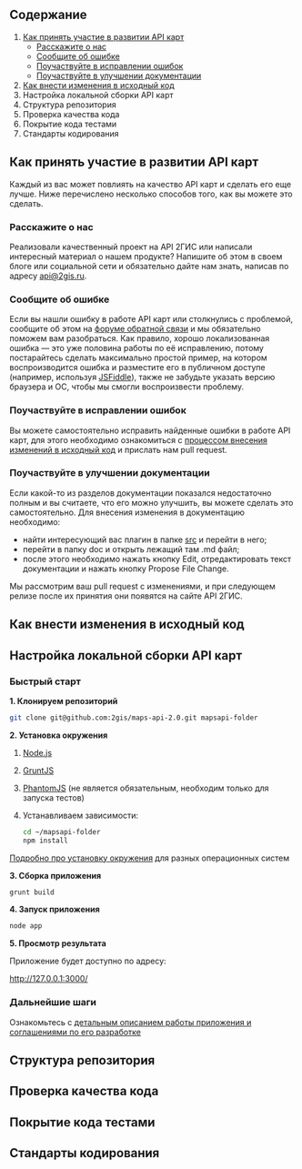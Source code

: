 ## Содержание
1. [Как принять участие в развитии API карт](#Как-принять-участие-в-развитии-API-карт)
    * [Расскажите о нас](#Расскажите-о-нас)
    * [Сообщите об ошибке](#Сообщите-об-ошибке)
    * [Поучаствуйте в исправлении ошибок](#Поучаствуйте-в-исправлении-ошибок)
    * [Поучаствуйте в улучшении документации](#Поучаствуйте-в-улучшении-документации)
2. [Как внести изменения в исходный код](#Как-внести-изменения-в-исходный-код)
3. Настройка локальной сборки API карт
4. Структура репозитория
5. Проверка качества кода
6. Покрытие кода тестами
7. Стандарты кодирования

## Как принять участие в развитии API карт
Каждый из вас может повлиять на качество API карт и сделать его еще лучше. Ниже перечислено несколько способов того, как вы можете это сделать.
### Расскажите о нас
Реализовали качественный проект на API 2ГИС или написали интересный материал о нашем продукте? Напишите об этом в своем блоге или социальной сети и обязательно дайте нам знать, написав по адресу api@2gis.ru.
### Сообщите об ошибке
Если вы нашли ошибку в работе API карт или столкнулись с проблемой, сообщите об этом на [форуме обратной связи](https://api2gis.uservoice.com) и мы обязательно поможем вам разобраться. Как правило, хорошо локализованная ошибка — это уже половина работы по её исправлению, потому постарайтесь сделать максимально простой пример, на котором воспроизводится ошибка и разместите его в публичном доступе (например, используя [JSFiddle](http://jsfiddle.net/)), также не забудьте указать версию браузера и ОС, чтобы мы смогли воспроизвести проблему.
### Поучаствуйте в исправлении ошибок
Вы можете самостоятельно исправить найденные ошибки в работе API карт, для этого необходимо ознакомиться с [процессом внесения изменений в исходный код](#Как-внести-свои-изменения-в-исходный-код) и прислать нам pull request.
### Поучаствуйте в улучшении документации
Если какой-то из разделов документации показался недостаточно полным и вы считаете, что его можно улучшить, вы можете сделать это самостоятельно. Для внесения изменения в документацию необходимо:
* найти интересующий вас плагин в папке [src](https://github.com/2gis/maps-api-2.0/tree/master/src) и перейти в него;
* перейти в папку doc и открыть лежащий там .md файл;
* после этого необходимо нажать кнопку Edit, отредактировать текст документации и нажать кнопку Propose File Change.

Мы рассмотрим ваш pull request с изменениями, и при следующем релизе после их принятия они появятся на сайте API 2ГИС.

## Как внести изменения в исходный код

## Настройка локальной сборки API карт
### Быстрый старт
**1. Клонируем репозиторий**
```bash
git clone git@github.com:2gis/maps-api-2.0.git mapsapi-folder
```

**2. Установка окружения**

1. [Node.js](http://nodejs.org/)
2. [GruntJS](http://gruntjs.com/)
3. [PhantomJS](http://phantomjs.org/download.html) (не является обязательным, необходим только для запуска тестов)
4. Устанавливаем зависимости:

    ```bash
    cd ~/mapsapi-folder
    npm install
    ```
[Подробно про установку окружения](https://github.com/2gis/maps-api-2.0/wiki/%D0%A3%D1%81%D1%82%D0%B0%D0%BD%D0%BE%D0%B2%D0%BA%D0%B0-%D0%BE%D0%BA%D1%80%D1%83%D0%B6%D0%B5%D0%BD%D0%B8%D1%8F-Maps-API-2.0-%D0%BD%D0%B0-%D1%80%D0%B0%D0%B7%D0%BD%D1%8B%D1%85-%D1%81%D0%B8%D1%81%D1%82%D0%B5%D0%BC%D0%B0%D1%85) для разных операционных систем

**3. Сборка приложения**
```bash
grunt build
```

**4. Запуск приложения**
```bash
node app
```

**5. Просмотр результата**

Приложение будет доступно по адресу:

http://127.0.0.1:3000/

### Дальнейшие шаги

Ознакомьтесь с [детальным описанием работы приложения и соглашениями по его разработке](https://github.com/yarikos/DG.MapsAPI/wiki)

## Структура репозитория

## Проверка качества кода

## Покрытие кода тестами

## Стандарты кодирования
